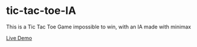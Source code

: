 # tic-tac-toe-IA
This is a Tic Tac Toe Game impossible to  win, with an IA made with minimax

[Live Demo](https://tic-tac-toe-joao-cst-21.netlify.app/)
